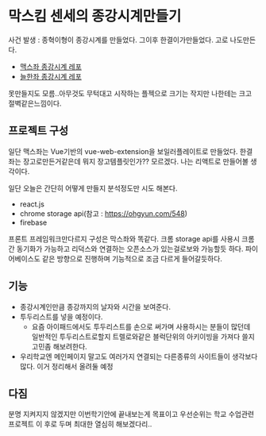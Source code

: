 # 막스킴 센세의 종강시계만들기

사건 발생 : 종혁이형이 종강시계를 만들었다. 그이후 한결이가만들었다. 고로 나도만든다.

- [맥스좌 종강시계 레포](https://github.com/MaxKim-J/HUFS-Semester-Clock-Extension)
- [늘한좌 종강시계 레포](https://github.com/Neulhan/HYClock)

못만들지도 모름..아무것도 무턱대고 시작하는 플젝으로 크기는 작지만 나한테는 크고 절벽같은느낌이다.

## 프로젝트 구성

일단 맥스좌는 Vue기반의 vue-web-extension을 보일러플레이트로 만들었다. 한결좌는 장고로만든거같은데 뭐지 장고템플릿인가?? 모르겠다. 나는 리액트로 만들어볼 생각이다.

일단 오늘은 간단히 어떻게 만들지 분석정도만 시도 해본다.

- react.js
- chrome storage api(참고 : https://ohgyun.com/548)
- firebase

프론트 프레임워크만다르지 구성은 막스좌와 똑같다. 크롬 storage api를 사용시 크롬간 동기화가 가능하고 리덕스와 연결하는 오픈소스가 있는걸로보와 가능할듯 하다. 파이어베이스도 같은 방향으로 진행하며 기능적으로 조금 다르게 들어갈듯하다.

## 기능

- 종강시계인만큼 종강까지의 날자와 시간을 보여준다.
- 투두리스트를 넣을 예정이다.
  - 요즘 아이패드에서도 투두리스트를 손으로 써가며 사용하시는 분들이 많던데 일반적인 투두리스트로할지 트렐로와같은 블럭단위의 아키이빙을 가져다 쓸지 고민좀 해보려한다.
- 우리학교엔 메인페이지 말고도 여러가지 연결되는 다른종류의 사이트들이 생각보다 많다. 이거 정리해서 올려둘 예정

## 다짐

분명 지켜지지 않겠지만 이번학기안에 끝내보는게 목표이고 우선순위는 학교 수업관련 프로젝트 이 후로 두며 최대한 열심히 해보겠다리..
